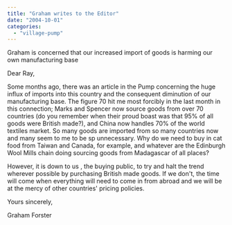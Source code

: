 ```yaml
---
title: "Graham writes to the Editor"
date: "2004-10-01"
categories: 
  - "village-pump"
---
```


Graham is concerned that our increased import of goods is harming our own manufacturing base

Dear Ray,

Some months ago, there was an article in the Pump concerning the huge influx of imports into this country and the consequent diminution of our manufacturing base. The figure 70 hit me most forcibly in the last month in this connection; Marks and Spencer now source goods from over 70 countries (do you remember when their proud boast was that 95% of all goods were British made?), and China now handles 70% of the world textiles market. So many goods are imported from so many countries now and many seem to me to be sp unnecessary. Why do we need to buy in cat food from Taiwan and Canada, for example, and whatever are the Edinburgh Wool Mills chain doing sourcing goods from Madagascar of all places?

However, it is down to us , the buying public, to try and halt the trend wherever possible by purchasing British made goods. If we don't, the time will come when everything will need to come in from abroad and we will be at the mercy of other countries' pricing policies.

Yours sincerely,

Graham Forster
